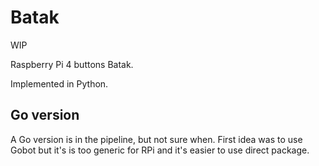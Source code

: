 # Batak

WIP

Raspberry Pi 4 buttons Batak.

Implemented in Python.

## Go version

A Go version is in the pipeline, but not sure when.
First idea was to use Gobot but it's is too generic for RPi and it's easier to use direct package.
